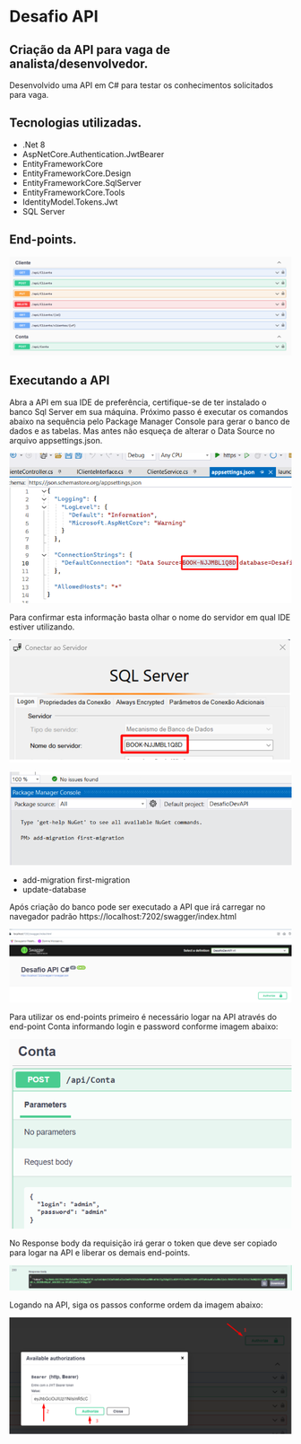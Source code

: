 # Desafio API

## Criação da API para vaga de analista/desenvolvedor.
Desenvolvido uma API em C# para testar os conhecimentos solicitados para vaga.

## Tecnologias utilizadas.


* .Net 8
* AspNetCore.Authentication.JwtBearer
* EntityFrameworkCore
* EntityFrameworkCore.Design
* EntityFrameworkCore.SqlServer
* EntityFrameworkCore.Tools
* IdentityModel.Tokens.Jwt
* SQL Server

## End-points.
  <p>
    <img src="DesafioDevAPI/assets/to_readme/allendpoints.png">    
  </p>

## Executando a API

Abra a API em sua IDE de preferência, certifique-se de ter instalado o banco Sql Server em
sua máquina. Próximo passo é executar os comandos abaixo na sequência pelo Package Manager Console para gerar
o banco de dados e as tabelas.
Mas antes não esqueça de alterar o Data Source no arquivo appsettings.json.

  <p>
    <img src="DesafioDevAPI/assets/to_readme/appsettings.png">    
  </p>

  Para confirmar esta informação basta olhar o nome do servidor em qual IDE estiver utilizando.

  <p>
    <img src="DesafioDevAPI/assets/to_readme/datasource.png">    
  </p>

  <p>
    <img src="DesafioDevAPI/assets/to_readme/PackageManageConsole.png">    
  </p>
  
* add-migration first-migration
* update-database

Após criação do banco pode ser executado a API que irá carregar no navegador
padrão https://localhost:7202/swagger/index.html

  <p>
    <img src="DesafioDevAPI/assets/to_readme/Api.png">    
  </p>


Para utilizar os end-points primeiro é necessário logar na API através do 
end-point Conta informando login e password conforme imagem abaixo:

  <p>
    <img src="DesafioDevAPI/assets/to_readme/ContaEndPoint.png">    
  </p>

No Response body da requisição irá gerar o token que deve ser copiado para logar
na API e liberar os demais end-points.

  <p>
    <img src="DesafioDevAPI/assets/to_readme/ResponseBody.png">    
  </p>

Logando na API, siga os passos conforme ordem da imagem abaixo:

  <p>
    <img src="DesafioDevAPI/assets/to_readme/Authorize.png">    
  </p>




